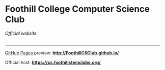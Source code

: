 # Foothill College Computer Science Club
###### Official website
---
[GitHub Pages](https://pages.github.com/) preview: __http://FoothillCSClub.github.io/__

Official host: __https://cs.foothillstemclubs.org/__
